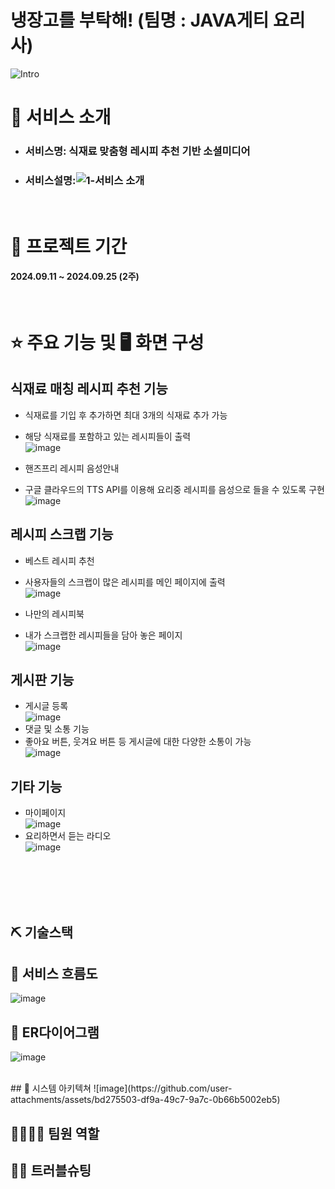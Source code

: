 # 냉장고를 부탁해! (팀명 : JAVA게티 요리사)
![Intro](https://github.com/user-attachments/assets/7c584a6f-eb55-4f5b-91a2-6989ad2aebc0)

# 👀 서비스 소개
* ### 서비스명: 식재료 맞춤형 레시피 추천 기반 소셜미디어
* ### 서비스설명:![1-서비스 소개](https://github.com/user-attachments/assets/0d596896-6afd-43d8-b934-a0ae594d9b9b)
<br>

# 📅 프로젝트 기간
#### 2024.09.11 ~ 2024.09.25 (2주)
<br>


# ⭐ 주요 기능 및 🖥 화면 구성

## 식재료 매칭 레시피 추천 기능
* 식재료를 기입 후 추가하면 최대 3개의 식재료 추가 가능
* 해당 식재료를 포함하고 있는 레시피들이 출력
  <br>
![image](https://github.com/user-attachments/assets/030cfbea-d678-49d5-8e8f-5e946ffa9a0f)

* 핸즈프리 레시피 음성안내
* 구글 클라우드의 TTS API를 이용해 요리중 레시피를 음성으로 들을 수 있도록 구현
  <br>
![image](https://github.com/user-attachments/assets/53c92a7f-760b-40dd-b188-5988ef322d6e)


## 레시피 스크랩 기능
* 베스트 레시피 추천
* 사용자들의 스크랩이 많은 레시피를 메인 페이지에 출력
  <br>
![image](https://github.com/user-attachments/assets/4a29335f-608b-4832-9c28-e0c910805a33) 

* 나만의 레시피북
* 내가 스크랩한 레시피들을 담아 놓은 페이지
  <br>
![image](https://github.com/user-attachments/assets/f1806fd7-ff0d-4151-8364-000427a50a55)


## 게시판 기능
* 게시글 등록
  <br>
![image](https://github.com/user-attachments/assets/097819f0-3b17-412e-8273-6cc4253f98c7)
* 댓글 및 소통 기능
* 좋아요 버튼, 웃겨요 버튼 등 게시글에 대한 다양한 소통이 가능
  <br>
![image](https://github.com/user-attachments/assets/e3fbebc6-5a2f-461c-9dcc-4224431fa13d)

## 기타 기능
* 마이페이지
  <br>
![image](https://github.com/user-attachments/assets/9fe07b2b-97ba-4ada-bb7b-00eff52aa701)
* 요리하면서 듣는 라디오
  <br>
![image](https://github.com/user-attachments/assets/b18cbebd-7bc4-48bf-983d-bfad75a98d58)


<br>
<br>
<br>
<br>


## ⛏ 기술스택


## 📌 서비스 흐름도
![image](https://github.com/user-attachments/assets/de0e8f25-ee90-4c1d-a9fe-bd4b7f6eb48c) 
<br>
## 📌 ER다이어그램
![image](https://github.com/user-attachments/assets/63293e34-725d-481c-8c48-2eca52e425c9)

<br>
## 📌 시스템 아키텍쳐
![image](https://github.com/user-attachments/assets/bd275503-df9a-49c7-9a7c-0b66b5002eb5) 
<br>



## 👨‍👩‍👦‍👦 팀원 역할

## 🤾‍♂️ 트러블슈팅








